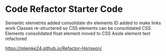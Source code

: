 # Code Refactor Starter Code
Semantic elemetnts added 
consolidate div elements
ID added to make links work 
Classes re-structered so CSS elements can be consolidated 
CSS Elements consolidated 
float element moved to CSS
Aside element text refactored

https://mlemke24.github.io/Refactor-Horiseon/
